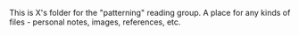 This is X's folder for the "patterning" reading group. A place for any kinds of files - personal notes, images, references, etc.
